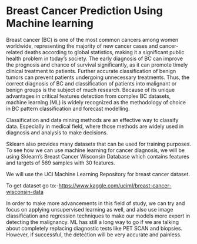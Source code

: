 # Breast Cancer Prediction Using Machine learning
Breast cancer (BC) is one of the most common cancers among women worldwide, representing the majority of new cancer cases and cancer-related deaths according to global statistics, making it a significant public health problem in today’s society.
The early diagnosis of BC can improve the prognosis and chance of survival significantly, as it can promote timely clinical treatment to patients. Further accurate classification of benign tumors can prevent patients undergoing unnecessary treatments. Thus, the correct diagnosis of BC and classification of patients into malignant or benign groups is the subject of much research. Because of its unique advantages in critical features detection from complex BC datasets, machine learning (ML) is widely recognized as the methodology of choice in BC pattern classification and forecast modelling.

Classification and data mining methods are an effective way to classify data. Especially in medical field, where those methods are widely used in diagnosis and analysis to make decisions.

Sklearn also provides many datasets that can be used for training purposes. To see how we can use machine learning for cancer diagnosis, we will be using Sklearn’s Breast Cancer Wisconsin Database which contains features and targets of 569 samples with 30 features.

We will use the UCI Machine Learning Repository for breast cancer dataset.

To get dataset go to:-https://www.kaggle.com/uciml/breast-cancer-wisconsin-data

In order to make more advancements in this field of study, we can try and focus on applying unsupervised learning as well, and also use image classification and regression techniques to make our models more expert in detecting the malignancy. ML has still a long way to go if we are talking about completely replacing diagnostic tests like PET SCAN and biopsies. However, if successful, the detection will be very accurate and painless.
